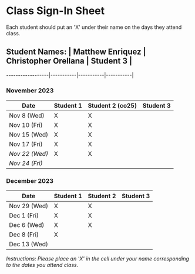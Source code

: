 # Class Sign-In Sheet

Each student should put an 'X' under their name on the days they attend class.

## Student Names: | Matthew Enriquez | Christopher Orellana | Student 3 |
------------------|-----------|-----------|-----------|

### November 2023

| Date        | Student 1 | Student 2 (co25) | Student 3 |
|-------------|-----------|-----------|-----------|
| Nov 8 (Wed) |     X      |     X      |           |
| Nov 10 (Fri)|     X      |       X    |           |
| Nov 15 (Wed)|      X     |      X     |           |
| Nov 17 (Fri)|     X      |        X   |           |
| *Nov 22 (Wed)* |   X    |      X     |           |  <!-- Skipped for Thanksgiving -->
| *Nov 24 (Fri)* |       |           |           |  <!-- Skipped for Thanksgiving -->

### December 2023

| Date        | Student 1 | Student 2 | Student 3 |
|-------------|-----------|-----------|-----------|
| Nov 29 (Wed)|      X     |      X     |           |
| Dec 1 (Fri) |       X    |     X      |           |
| Dec 6 (Wed) |        X   |   X        |           |
| Dec 8 (Fri) |      X     |           |           |
| Dec 13 (Wed)|           |           |           |

*Instructions: Please place an 'X' in the cell under your name corresponding to the dates you attend class.*
